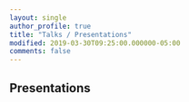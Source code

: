 ```yaml
---
layout: single
author_profile: true 
title: "Talks / Presentations"
modified: 2019-03-30T09:25:00.000000-05:00
comments: false
---
```


## Presentations

<script type="text/javascript" src="https://sessionize.com/api/speaker/events/52a0131c-ee9b-499e-9ff4-9c448ade8424/0x0x3fb393x"></script>